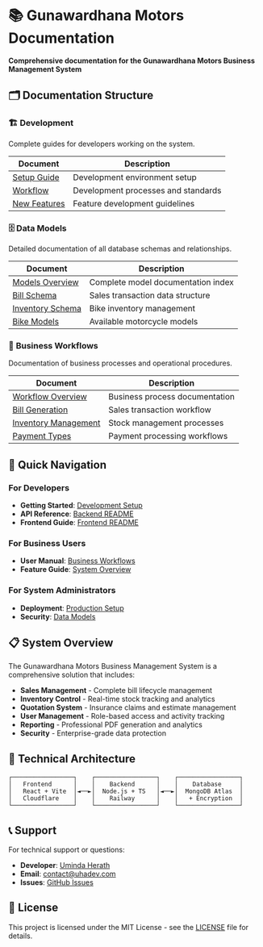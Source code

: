 # 📚 Gunawardhana Motors Documentation

**Comprehensive documentation for the Gunawardhana Motors Business Management System**

## 🗂️ Documentation Structure

### 🏗️ **Development**
Complete guides for developers working on the system.

| Document | Description |
|----------|-------------|
| [Setup Guide](./development/setup.md) | Development environment setup |
| [Workflow](./development/workflow.md) | Development processes and standards |
| [New Features](./development/new-features.md) | Feature development guidelines |

### 🗄️ **Data Models**
Detailed documentation of all database schemas and relationships.

| Document | Description |
|----------|-------------|
| [Models Overview](./models/README.md) | Complete model documentation index |
| [Bill Schema](./models/bill-schema.md) | Sales transaction data structure |
| [Inventory Schema](./models/inventory-schema.md) | Bike inventory management |
| [Bike Models](./models/bike-models.md) | Available motorcycle models |

### 🔄 **Business Workflows**
Documentation of business processes and operational procedures.

| Document | Description |
|----------|-------------|
| [Workflow Overview](./workflow/README.md) | Business process documentation |
| [Bill Generation](./workflow/bill-generation.md) | Sales transaction workflow |
| [Inventory Management](./workflow/inventory-management.md) | Stock management processes |
| [Payment Types](./workflow/payment-types.md) | Payment processing workflows |

## 🚀 Quick Navigation

### For Developers
- **Getting Started**: [Development Setup](./development/setup.md)
- **API Reference**: [Backend README](../backend/README.md)
- **Frontend Guide**: [Frontend README](../frontend/README.md)

### For Business Users
- **User Manual**: [Business Workflows](./workflow/README.md)
- **Feature Guide**: [System Overview](../README.md#-core-features)

### For System Administrators
- **Deployment**: [Production Setup](../README.md#-production-deployment)
- **Security**: [Data Models](./models/README.md#-security-features)

## 📋 System Overview

The Gunawardhana Motors Business Management System is a comprehensive solution that includes:

- **Sales Management** - Complete bill lifecycle management
- **Inventory Control** - Real-time stock tracking and analytics
- **Quotation System** - Insurance claims and estimate management
- **User Management** - Role-based access and activity tracking
- **Reporting** - Professional PDF generation and analytics
- **Security** - Enterprise-grade data protection

## 🔧 Technical Architecture

```
┌─────────────────┐    ┌─────────────────┐    ┌─────────────────┐
│   Frontend      │    │    Backend      │    │    Database     │
│   React + Vite  │◄──►│  Node.js + TS   │◄──►│  MongoDB Atlas  │
│   Cloudflare    │    │    Railway      │    │   + Encryption  │
└─────────────────┘    └─────────────────┘    └─────────────────┘
```

## 📞 Support

For technical support or questions:

- **Developer**: [Uminda Herath](https://github.com/Spyboss)
- **Email**: contact@uhadev.com
- **Issues**: [GitHub Issues](https://github.com/your-repo/issues)

## 📄 License

This project is licensed under the MIT License - see the [LICENSE](../LICENSE) file for details.
